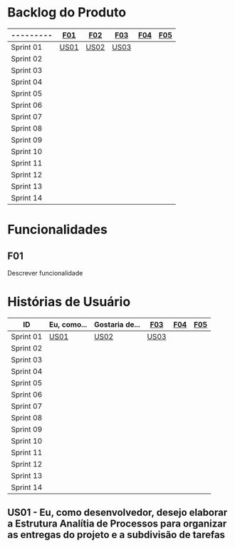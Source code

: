 # Backlog do Produto

| --------- | [F01](#f01) | [F02](#f02)  | [F03](#f03)  | [F04](#f04)  | [F05](#f05)  |
|--|--|--|--|--|--|
| Sprint 01 | [US01](#us01) | [US02](#us02)  | [US03](#us03)  |  | |
| Sprint 02 |  |  |  |  | |
| Sprint 03 |  |  |  |  | |
| Sprint 04 |  |  |  |  | |
| Sprint 05 |  |  |  |  | |
| Sprint 06 |  |  |  |  | |
| Sprint 07 |  |  |  |  | |
| Sprint 08 |  |  |  |  | |
| Sprint 09 |  |  |  |  | |
| Sprint 10 |  |  |  |  | |
| Sprint 11 |  |  |  |  | |
| Sprint 12 |  |  |  |  | |
| Sprint 13 |  |  |  |  | |
| Sprint 14 |  |  |  |  | |

# Funcionalidades

## F01
 Descrever funcionalidade

# Histórias de Usuário

| ID | Eu, como... | Gostaria de...  | [F03](#f03)  | [F04](#f04)  | [F05](#f05)  |
|--|--|--|--|--|--|
| Sprint 01 | [US01](#us01) | [US02](#us02)  | [US03](#us03)  |  | |
| Sprint 02 |  |  |  |  | |
| Sprint 03 |  |  |  |  | |
| Sprint 04 |  |  |  |  | |
| Sprint 05 |  |  |  |  | |
| Sprint 06 |  |  |  |  | |
| Sprint 07 |  |  |  |  | |
| Sprint 08 |  |  |  |  | |
| Sprint 09 |  |  |  |  | |
| Sprint 10 |  |  |  |  | |
| Sprint 11 |  |  |  |  | |
| Sprint 12 |  |  |  |  | |
| Sprint 13 |  |  |  |  | |
| Sprint 14 |  |  |  |  | |

## US01 - Eu, como desenvolvedor, desejo elaborar a Estrutura Analítia de Processos para organizar as entregas do projeto e a subdivisão de tarefas

